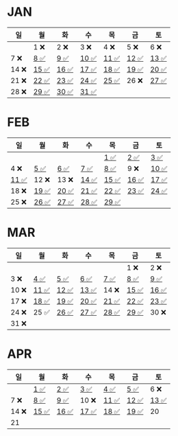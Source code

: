 # JAN
| 일   | 월                                                                        | 화                                                                        | 수                                                                          | 목                                                                          | 금                                                                        | 토                                                                        |
|-----|--------------------------------------------------------------------------|--------------------------------------------------------------------------|----------------------------------------------------------------------------|----------------------------------------------------------------------------|--------------------------------------------------------------------------|--------------------------------------------------------------------------|
|     | 1 ❌                                                                      | 2 ❌                                                                      | 3 ❌                                                                        | 4 ❌                                                                        | 5 ❌                                                                      | 6  ❌                                                                     |
| 7 ❌ | [8 ✅](https://github.com/farmJun/workout-farmJun/blob/main/january/8일)   | [9 ✅](https://github.com/farmJun/workout-farmJun/blob/main/january/9일)   | [ 10 ✅ ](https://github.com/farmJun/workout-farmJun/blob/main/january/10일) | [11 ✅]((https://github.com/farmJun/workout-farmJun/blob/main/january/11일)) | [12 ✅](https://github.com/farmJun/workout-farmJun/blob/main/january/12일) | [13 ✅](https://github.com/farmJun/workout-farmJun/blob/main/january/13일) |
| 14   ❌  | [15 ✅](https://github.com/farmJun/workout-farmJun/blob/main/january/15일) | [16 ✅](https://github.com/farmJun/workout-farmJun/blob/main/january/16일) | [17 ✅](https://github.com/farmJun/workout-farmJun/blob/main/january/17일)   | [18 ✅](https://github.com/farmJun/workout-farmJun/blob/main/january/18일)   | [19 ✅](https://github.com/farmJun/workout-farmJun/blob/main/january/19일) | [20 ✅](https://github.com/farmJun/workout-farmJun/blob/main/january/20일) |
| 21 ❌ | [22 ✅](https://github.com/farmJun/workout-farmJun/blob/main/january/22일) | [23 ✅](https://github.com/farmJun/workout-farmJun/blob/main/january/23일) | [24 ✅](https://github.com/farmJun/workout-farmJun/blob/main/january/24일)   | [25 ✅](https://github.com/farmJun/workout-farmJun/blob/main/january/25일)   | 26  ❌                                                                     | [27 ✅](https://github.com/farmJun/workout-farmJun/blob/main/january/27일) |
| 28  ❌| [29 ✅](https://github.com/farmJun/workout-farmJun/blob/main/january/29일) | [30 ✅](https://github.com/farmJun/workout-farmJun/blob/main/january/30일) | [31 ✅](https://github.com/farmJun/workout-farmJun/blob/main/january/31일)   |                                                                            |                                                                          |                                                                          |

# FEB

| 일                                                                           | 월                                                                            | 화                                                                            | 수                                                                            | 목                                                                            | 금                                                                            | 토                                                                            |
|-----------------------------------------------------------------------------|------------------------------------------------------------------------------|------------------------------------------------------------------------------|------------------------------------------------------------------------------|------------------------------------------------------------------------------|------------------------------------------------------------------------------|------------------------------------------------------------------------------|
|                                                                             |                                                                              |                                                                              |                                                                              | [1 ✅](https://github.com/farmJun/workout-farmJun/blob/main/febraury/1일)      | [2 ✅](https://github.com/farmJun/workout-farmJun/blob/main/febraury/2일)      | [3 ✅](https://github.com/farmJun/workout-farmJun/blob/main/febraury/3일)      |
| 4 ❌                                                                         | [5 ✅](https://github.com/farmJun/workout-farmJun/blob/main/febraury/5일.md)   | [6 ✅](https://github.com/farmJun/workout-farmJun/blob/main/febraury/6일.md)   | [7 ✅](https://github.com/farmJun/workout-farmJun/blob/main/febraury/7일.md)   | [8 ✅](https://github.com/farmJun/workout-farmJun/blob/main/febraury/8일.md)   | 9            ❌                                                               | [10 ✅](https://github.com/farmJun/workout-farmJun/blob/main/febraury/10일.md) |
| [11 ✅](https://github.com/farmJun/workout-farmJun/blob/main/febraury/11일.md) | 12 ❌                                                                         | 13   ❌                                                                       | [14 ✅](https://github.com/farmJun/workout-farmJun/blob/main/febraury/14일.md) | [15 ✅](https://github.com/farmJun/workout-farmJun/blob/main/febraury/15일.md) | [16 ✅](https://github.com/farmJun/workout-farmJun/blob/main/febraury/16일.md) | [17 ✅](https://github.com/farmJun/workout-farmJun/blob/main/febraury/17일.md) |
| 18 ❌                                                                        | [19 ✅](https://github.com/farmJun/workout-farmJun/blob/main/febraury/19일.md) | [20 ✅](https://github.com/farmJun/workout-farmJun/blob/main/febraury/20일.md) | [21 ✅](https://github.com/farmJun/workout-farmJun/blob/main/febraury/21일.md) | [22 ✅](https://github.com/farmJun/workout-farmJun/blob/main/febraury/22일.md) | [23 ✅](https://github.com/farmJun/workout-farmJun/blob/main/febraury/23일.md) | [24 ✅](https://github.com/farmJun/workout-farmJun/blob/main/febraury/24일.md) |
| 25   ❌                                                                      | [26 ✅](https://github.com/farmJun/workout-farmJun/blob/main/febraury/26일.md) | [27 ✅](https://github.com/farmJun/workout-farmJun/blob/main/febraury/27일.md) | [28 ✅](https://github.com/farmJun/workout-farmJun/blob/main/febraury/28일.md) | [29 ✅](https://github.com/farmJun/workout-farmJun/blob/main/febraury/29일.md) |                                                                              |                                                                              |

# MAR

| 일    | 월                                                                         | 화                                                                         | 수                                                                         | 목                                                                         | 금                                                                         | 토                                                                         |
|------|---------------------------------------------------------------------------|---------------------------------------------------------------------------|---------------------------------------------------------------------------|---------------------------------------------------------------------------|---------------------------------------------------------------------------|---------------------------------------------------------------------------|
|      |                                                                           |                                                                           |                                                                           |                                                                           | 1 ❌                                                                       | 2 ❌                                                                       |
| 3 ❌  | [4 ✅](https://github.com/farmJun/workout-farmJun/blob/main/march/4일.md)   | [5 ✅](https://github.com/farmJun/workout-farmJun/blob/main/march/5일.md)   | [6 ✅](https://github.com/farmJun/workout-farmJun/blob/main/march/6일.md)   | [7 ✅](https://github.com/farmJun/workout-farmJun/blob/main/march/7일.md)   | [8 ✅](https://github.com/farmJun/workout-farmJun/blob/main/march/8일.md)   | [9 ✅](https://github.com/farmJun/workout-farmJun/blob/main/march/9일.md)   |
| 10 ❌ | [11 ✅](https://github.com/farmJun/workout-farmJun/blob/main/march/11일.md) | [12 ✅](https://github.com/farmJun/workout-farmJun/blob/main/march/12일.md) | [13 ✅](https://github.com/farmJun/workout-farmJun/blob/main/march/13일.md) | 14 ❌                                                                      | [15 ✅](https://github.com/farmJun/workout-farmJun/blob/main/march/15일.md) | [16 ✅](https://github.com/farmJun/workout-farmJun/blob/main/march/16일.md) |
| 17 ❌ | [18 ✅](https://github.com/farmJun/workout-farmJun/blob/main/march/18일.md) | [19 ✅](https://github.com/farmJun/workout-farmJun/blob/main/march/19일.md) | [20 ✅](https://github.com/farmJun/workout-farmJun/blob/main/march/20일.md) | [21 ✅](https://github.com/farmJun/workout-farmJun/blob/main/march/21일.md) | [22 ✅](https://github.com/farmJun/workout-farmJun/blob/main/march/22일.md) | [23 ✅](https://github.com/farmJun/workout-farmJun/blob/main/march/23일.md)  |
| 24 ❌  | 25       ✅                                                                 | [26 ✅](https://github.com/farmJun/workout-farmJun/blob/main/march/26일.md) | [27 ✅](https://github.com/farmJun/workout-farmJun/blob/main/march/27일.md) | [28 ✅](https://github.com/farmJun/workout-farmJun/blob/main/march/28일.md) | [29 ✅](https://github.com/farmJun/workout-farmJun/blob/main/march/29일.md) | 30   ❌                                                                     |
| 31 ❌  |                                                                           |                                                                           |                                                                           |                                                                           |                                                                           |                                                                           |


# APR

|   일   | 월                                                                         | 화                                                                         | 수                                                                         | 목                                                                         | 금                                                                         | 토                                                                         |
|-------|---------------------------------------------------------------------------|---------------------------------------------------------------------------|---------------------------------------------------------------------------|---------------------------------------------------------------------------|---------------------------------------------------------------------------|---------------------------------------------------------------------------|
|       | [1 ✅](https://github.com/farmJun/workout-farmJun/blob/main/april/1일.md)   | [2 ✅](https://github.com/farmJun/workout-farmJun/blob/main/april/2일.md)   | [3 ✅](https://github.com/farmJun/workout-farmJun/blob/main/april/3일.md)   | [4 ✅](https://github.com/farmJun/workout-farmJun/blob/main/april/4일.md)   | [5 ✅](https://github.com/farmJun/workout-farmJun/blob/main/april/5일.md)   | 6 ❌                                                                       |
|   7 ❌  | [8 ✅](https://github.com/farmJun/workout-farmJun/blob/main/april/8일.md)   | [9 ✅](https://github.com/farmJun/workout-farmJun/blob/main/april/9일.md)   | 10         ❌                                                              | [11 ✅](https://github.com/farmJun/workout-farmJun/blob/main/april/11일.md) | [12 ✅](https://github.com/farmJun/workout-farmJun/blob/main/april/12일.md) | [13 ✅](https://github.com/farmJun/workout-farmJun/blob/main/april/13일.md) |
|  14 ❌  | [15 ✅](https://github.com/farmJun/workout-farmJun/blob/main/april/15일.md) | [16 ✅](https://github.com/farmJun/workout-farmJun/blob/main/april/16일.md) | [17 ✅](https://github.com/farmJun/workout-farmJun/blob/main/april/17일.md) | [18 ✅](https://github.com/farmJun/workout-farmJun/blob/main/april/18일.md) | [19 ✅](https://github.com/farmJun/workout-farmJun/blob/main/april/19일.md) | 20                                                                        |
|  21   |  
